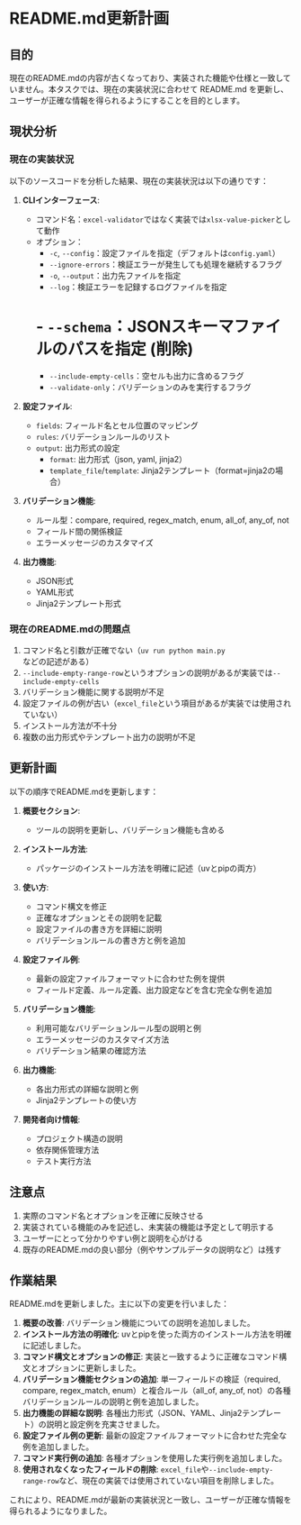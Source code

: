 # README.md更新計画

## 目的
現在のREADME.mdの内容が古くなっており、実装された機能や仕様と一致していません。本タスクでは、現在の実装状況に合わせて README.md を更新し、ユーザーが正確な情報を得られるようにすることを目的とします。

## 現状分析

### 現在の実装状況

以下のソースコードを分析した結果、現在の実装状況は以下の通りです：

1. **CLIインターフェース**:
   - コマンド名：`excel-validator`ではなく実装では`xlsx-value-picker`として動作
   - オプション：
     - `-c`, `--config`：設定ファイルを指定（デフォルトは`config.yaml`）
     - `--ignore-errors`：検証エラーが発生しても処理を継続するフラグ
     - `-o`, `--output`：出力先ファイルを指定
     - `--log`：検証エラーを記録するログファイルを指定
     # - `--schema`：JSONスキーマファイルのパスを指定 (削除)
     - `--include-empty-cells`：空セルも出力に含めるフラグ
     - `--validate-only`：バリデーションのみを実行するフラグ

2. **設定ファイル**:
   - `fields`: フィールド名とセル位置のマッピング
   - `rules`: バリデーションルールのリスト
   - `output`: 出力形式の設定
     - `format`: 出力形式（json, yaml, jinja2）
     - `template_file`/`template`: Jinja2テンプレート（format=jinja2の場合）

3. **バリデーション機能**:
   - ルール型：compare, required, regex_match, enum, all_of, any_of, not
   - フィールド間の関係検証
   - エラーメッセージのカスタマイズ

4. **出力機能**:
   - JSON形式
   - YAML形式
   - Jinja2テンプレート形式

### 現在のREADME.mdの問題点

1. コマンド名と引数が正確でない（`uv run python main.py`などの記述がある）
2. `--include-empty-range-row`というオプションの説明があるが実装では`--include-empty-cells`
3. バリデーション機能に関する説明が不足
4. 設定ファイルの例が古い（`excel_file`という項目があるが実装では使用されていない）
5. インストール方法が不十分
6. 複数の出力形式やテンプレート出力の説明が不足

## 更新計画

以下の順序でREADME.mdを更新します：

1. **概要セクション**:
   - ツールの説明を更新し、バリデーション機能も含める

2. **インストール方法**:
   - パッケージのインストール方法を明確に記述（uvとpipの両方）

3. **使い方**:
   - コマンド構文を修正
   - 正確なオプションとその説明を記載
   - 設定ファイルの書き方を詳細に説明
   - バリデーションルールの書き方と例を追加

4. **設定ファイル例**:
   - 最新の設定ファイルフォーマットに合わせた例を提供
   - フィールド定義、ルール定義、出力設定などを含む完全な例を追加

5. **バリデーション機能**:
   - 利用可能なバリデーションルール型の説明と例
   - エラーメッセージのカスタマイズ方法
   - バリデーション結果の確認方法

6. **出力機能**:
   - 各出力形式の詳細な説明と例
   - Jinja2テンプレートの使い方

7. **開発者向け情報**:
   - プロジェクト構造の説明
   - 依存関係管理方法
   - テスト実行方法

## 注意点

1. 実際のコマンド名とオプションを正確に反映させる
2. 実装されている機能のみを記述し、未実装の機能は予定として明示する
3. ユーザーにとって分かりやすい例と説明を心がける
4. 既存のREADME.mdの良い部分（例やサンプルデータの説明など）は残す

## 作業結果

README.mdを更新しました。主に以下の変更を行いました：

1. **概要の改善**: バリデーション機能についての説明を追加しました。
2. **インストール方法の明確化**: uvとpipを使った両方のインストール方法を明確に記述しました。
3. **コマンド構文とオプションの修正**: 実装と一致するように正確なコマンド構文とオプションに更新しました。
4. **バリデーション機能セクションの追加**: 単一フィールドの検証（required, compare, regex_match, enum）と複合ルール（all_of, any_of, not）の各種バリデーションルールの説明と例を追加しました。
5. **出力機能の詳細な説明**: 各種出力形式（JSON、YAML、Jinja2テンプレート）の説明と設定例を充実させました。
6. **設定ファイル例の更新**: 最新の設定ファイルフォーマットに合わせた完全な例を追加しました。
7. **コマンド実行例の追加**: 各種オプションを使用した実行例を追加しました。
8. **使用されなくなったフィールドの削除**: `excel_file`や`--include-empty-range-row`など、現在の実装では使用されていない項目を削除しました。

これにより、README.mdが最新の実装状況と一致し、ユーザーが正確な情報を得られるようになりました。